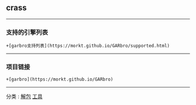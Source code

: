 ## crass

---
### 支持的引擎列表
    +[garbro支持列表](https://morkt.github.io/GARbro/supported.html)
---
### 项目链接
    +[garbro](https://morkt.github.io/GARbro)
---
分类 : [解包](/分类/解包.md) [工具](/分类/工具.md)